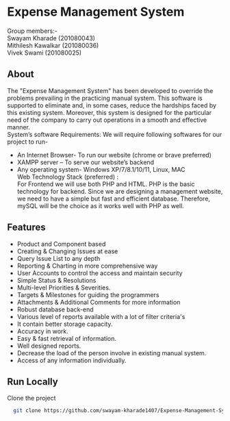 
# Expense Management System

Group members:-  
Swayam Kharade (201080043)  
Mithilesh Kawalkar (201080036)  
Vivek Swami (201080025)




## About
The "Expense Management System" has been developed to override the problems prevailing in the practicing manual system.
This software is supported to eliminate and, in some cases, reduce the hardships faced by this existing system. Moreover,   this system is designed for the particular need of the company to carry out operations in a smooth and effective manner.  
System’s software Requirements:
We will require following softwares for our project to run-  
- An Internet Browser- To run our website (chrome or brave preferred)  
- XAMPP server – To serve our website’s backend   
- Any operating system- Windows XP/7/8.1/10/11, Linux, MAC   
Web Technology Stack (preferred) :  
For Frontend we will use both PHP and HTML.
PHP is the basic technology for backend.
Since we are designing a management website, we need to have a simple but fast and efficient database. Therefore,   mySQL will be the choice as it works well with PHP as well.  



## Features

- Product and Component based
- Creating & Changing Issues at ease
- Query Issue List to any depth
- Reporting & Charting in more comprehensive way
- User Accounts to control the access and maintain security
- Simple Status & Resolutions
- Multi-level Priorities & Severities.
- Targets & Milestones for guiding the programmers
- Attachments & Additional Comments for more information
- Robust database back-end
- Various level of reports available with a lot of filter criteria's
- It contain better storage capacity.
- Accuracy in work.
- Easy & fast retrieval of information.
- Well designed reports.
- Decrease the load of the person involve in existing manual system.
- Access of any information individually.

## Run Locally

Clone the project

```bash
  git clone https://github.com/swayam-kharade1407/Expense-Management-System.git
```


